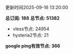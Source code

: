 更新时间2025-09-16 13:20:00

**总订阅: 188**
**总节点: 51382**
- vless节点: 24954
- hysteria2节点: 21

**google ping有效节点: 366**
